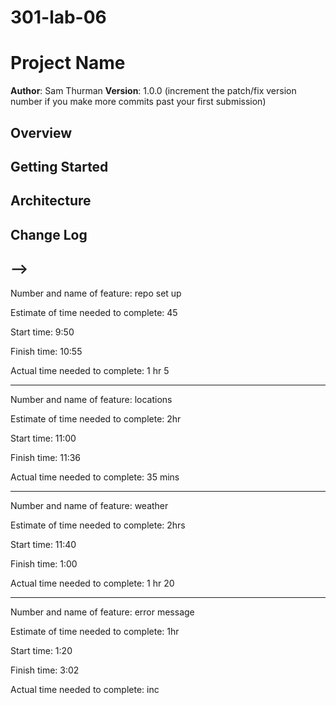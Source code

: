 # 301-lab-06

# Project Name

**Author**: Sam Thurman
**Version**: 1.0.0 (increment the patch/fix version number if you make more commits past your first submission)

## Overview

<!-- Provide a high level overview of what this application is and why you are building it, beyond the fact that it's an assignment for this class. (i.e. What's your problem domain?) -->

## Getting Started

<!-- What are the steps that a user must take in order to build this app on their own machine and get it running? -->

## Architecture

<!-- Provide a detailed description of the application design. What technologies (languages, libraries, etc) you're using, and any other relevant design information. -->

## Change Log

<!-- Use this area to document the iterative changes made to your application as each feature is successfully implemented. Use time stamps. Here's an examples:

01-01-2001 4:59pm - Application now has a fully-functional express server, with a GET route for the location resource.

## Credits and Collaborations
<!-- Give credit (and a link) to other people or resources that helped you build this application. -->

## -->

Number and name of feature: repo set up

Estimate of time needed to complete: 45

Start time: 9:50

Finish time: 10:55

Actual time needed to complete: 1 hr 5

---

Number and name of feature: locations

Estimate of time needed to complete: 2hr

Start time: 11:00

Finish time: 11:36

Actual time needed to complete: 35 mins

---

Number and name of feature: weather

Estimate of time needed to complete: 2hrs

Start time: 11:40

Finish time: 1:00

Actual time needed to complete: 1 hr 20

---

Number and name of feature: error message

Estimate of time needed to complete: 1hr

Start time: 1:20

Finish time: 3:02

Actual time needed to complete: inc
